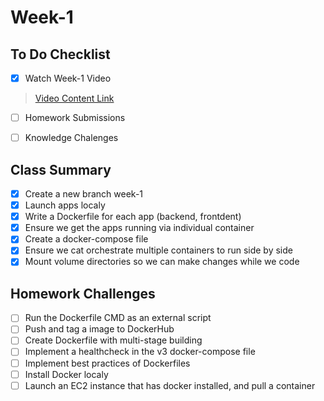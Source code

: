 # Week-1

## To Do Checklist

- [x] Watch Week-1 Video

> [Video Content Link](video_content_week1.md)

- [ ] Homework Submissions

- [ ] Knowledge Chalenges

## Class Summary

- [x] Create a new branch week-1
- [x] Launch apps localy
- [x] Write a Dockerfile for each app (backend, frontdent)
- [x] Ensure we get the apps running via individual container
- [x] Create a docker-compose file
- [x] Ensure we cat orchestrate multiple containers to run side by side
- [x] Mount volume directories so we can make changes while we code

## Homework Challenges

- [ ] Run the Dockerfile CMD as an external script
- [ ] Push and tag a image to DockerHub
- [ ] Create Dockerfile with multi-stage building
- [ ] Implement a healthcheck in the v3 docker-compose file
- [ ] Implement best practices of Dockerfiles
- [ ] Install Docker localy
- [ ] Launch an EC2 instance that has docker installed, and pull a container
